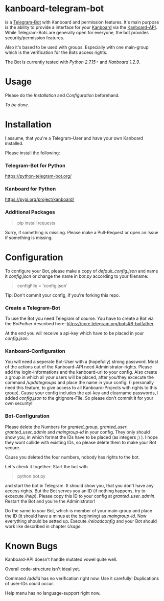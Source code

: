# kanboard-telegram-bot
is a [Telegram-Bot](https://core.telegram.org/bots) with Kanboard and permission features.
It's main purpose is the ability to provide a interface for your [Kanboard](https://github.com/kanboard/) via the [Kanboard-API](https://docs.kanboard.org/en/latest/api/index.html).
While Telegram-Bots are generally open for everyone, the bot provides security/permission features.

Also it's based to be used with groups.
Especially with one main-group which is the verification for the Bots access rights.

The Bot is currently tested with *Python 2.7.15+* and *Kanboard 1.2.9*.

# Usage
Please do the *Installation* and *Configuration* beforehand.

_To be done._

# Installation
I assume, that you're a Telegram-User and have your own Kanboard installed.

Please install the following:

### Telegram-Bot for Python
https://python-telegram-bot.org/

### Kanboard for Python
https://pypi.org/project/kanboard/

### Additional Packages

> pip install requests

Sorry, if something is missing. Please make a Pull-Request or open an Issue if something is missing.

# Configuration
To configure your Bot, please make a copy of *default_config.json* and name it *config.json* or change the name in *bot.py* according to your filename:
> configFile = 'config.json'

Tip: Don't commit your config, if you're forking this repo.

### Create a Telegram-Bot
To use the Bot you need Telegram of course.
You have to create a Bot via the *BotFather* described here: https://core.telegram.org/bots#6-botfather

At the end you will receive a api-key which have to be placed in your *config.json*.

### Kanboard-Configuration
You will need a seperate Bot-User with a (hopefully) strong password.
Most of the actions out of the Kanboard-API need Administrator-rights.
Please add the login-informations and the kanboard-url to your config.
Also create a group in which all your users will be placed, after you/they excecute the command */updategroups* and place the name in your config.
(I personally need this feature, to give access to all Kanboard-Projects with rights to this group).
Cause your config includes the api-key and clearname passwords, I added *config.json* to the gitignore-File. So please don't commit it for your own security!

### Bot-Configuration
Please delete the Numbers for *granted_group*, *granted_user*, *granted_user_admin* and *maingroup-id* in your config. They only should show you, in which format the IDs have to be placed (as integers ;) ).
I hope they wont collide with existing IDs, so please delete them to make your Bot secure.

Cause you deleted the four numbers, nobody has rights to the bot.

Let's check it together:
Start the bot with
> python bot.py

and start the bot in Telegram.
It should show you, that you don't have any access rights.
But the Bot serves you an ID (if nothing happens, try to excecute */help*).
Please copy this ID to your config at *granted_user_admin*.
Restart the Bot and you're the Administrator!

Do the same to your Bot, which is member of your main-group and place the ID (it should have a minus at the beginning) as *maingroup-id*.
Now everything should be setted up.
Execute */reloadconfig* and your Bot should work like described in chapter *Usage*.

# Known Bugs
Kanboard-API doesn't handle mutated vowel quite well.

Overall code-structure isn't ideal yet.

Command */addid* has no verification right now. Use it carefully! Duplications of user-IDs could occur.

Help menu has no language-support right now.
